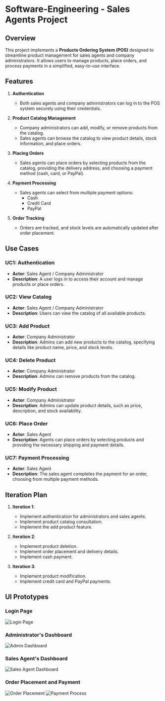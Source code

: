# Software-Engineering - Sales Agents Project

## Overview

This project implements a **Products Ordering System (POS)** designed to streamline product management for sales agents and company administrators. It allows users to manage products, place orders, and process payments in a simplified, easy-to-use interface.

## Features

1. **Authentication**  
   - Both sales agents and company administrators can log in to the POS system securely using their credentials.

2. **Product Catalog Management**  
   - Company administrators can add, modify, or remove products from the catalog.
   - Sales agents can browse the catalog to view product details, stock information, and place orders.

3. **Placing Orders**  
   - Sales agents can place orders by selecting products from the catalog, providing the delivery address, and choosing a payment method (cash, card, or PayPal).

4. **Payment Processing**  
   - Sales agents can select from multiple payment options:
     - Cash
     - Credit Card
     - PayPal

5. **Order Tracking**  
   - Orders are tracked, and stock levels are automatically updated after order placement.

## Use Cases

### UC1: Authentication
- **Actor**: Sales Agent / Company Administrator
- **Description**: A user logs in to access their account and manage products or place orders.
  
### UC2: View Catalog
- **Actor**: Sales Agent / Company Administrator
- **Description**: Users can view the catalog of all available products.

### UC3: Add Product
- **Actor**: Company Administrator
- **Description**: Admins can add new products to the catalog, specifying details like product name, price, and stock levels.

### UC4: Delete Product
- **Actor**: Company Administrator
- **Description**: Admins can remove products from the catalog.

### UC5: Modify Product
- **Actor**: Company Administrator
- **Description**: Admins can update product details, such as price, description, and stock availability.

### UC6: Place Order
- **Actor**: Sales Agent
- **Description**: Agents can place orders by selecting products and providing the necessary shipping and payment details.

### UC7: Payment Processing
- **Actor**: Sales Agent
- **Description**: The sales agent completes the payment for an order, choosing from multiple payment methods.

## Iteration Plan

1. **Iteration 1**:
   - Implement authentication for administrators and sales agents.
   - Implement product catalog consultation.
   - Implement the add product feature.
   
2. **Iteration 2**:
   - Implement product deletion.
   - Implement order placement and delivery details.
   - Implement cash payment.

3. **Iteration 3**:
   - Implement product modification.
   - Implement credit card and PayPal payments.

## UI Prototypes

### Login Page
![Login Page](./images/login.png)

### Administrator's Dashboard
![Admin Dashboard](./images/admin_dashboard.png)

### Sales Agent's Dashboard
![Sales Agent Dashboard](./images/sales_dashboard.png)

### Order Placement and Payment
![Order Placement](./images/order_placement.png)
![Payment Process](./images/payment.png)
